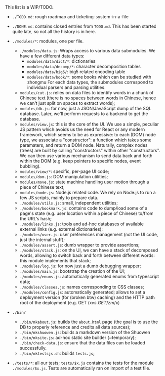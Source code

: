 This list is a WIP/TODO.

  - ``./TODO.md``: rough roadmap and ticketing-system-in-a-file
  - ``./DONE.md``: contains closed entries from ``TODO.md``. This has been
  started quite late, so not all the history is in here.

  - ``./modules/*``: modules, one per file.
    - ``./modules/data.js``: Wraps access to various data submodules. We have a few
      different data types:
        - ``modules/data/dict/*``: dictionaries
        - ``modules/data/decomp/*``: character decomposition tables
        - ``modules/data/big5/``: big5 related encoding table
        - ``modules/data/book/*``: some books which can be studied with zhongmu
      For each data types, the submodules correspond to individual parsers
      and parsing utilities.
    - ``modules/cut.js``: relies on data files to identify words in a chunk
    of Chinese text (there is no spaces between words in Chinese, hence we
    can't just split on spaces to extract words);
    - ``modules/db.js``: for now, just a JSON/JavaScript dump of the SQL
    database. Later, we'll perform requests to a backend to get the database.
    - ``modules/view.js``: this is the core of the UI. We use a simple, peculiar
    JS pattern which avoids us the need for React or any modern framework, which
    seems to be as expressive: to each (DOM) node type, we associate a "constructor":
    a function which takes some paramaters, and return a DOM node. Naturally,
    complex nodes (trees) are built by calling "constructors" within other
    "constructors".
    We can then use various mechanism to send data back and forth within
    the DOM (e.g. keep pointers to specific nodes, event bubbling).
    - ``modules/view/*``: specific, per-page UI code;
    - ``modules/dom.js``: DOM manipulation utilities;
    - ``modules/move.js``: state machine handling user motion through a piece
    of Chinese text;
    - ``modules/node.js``: Node.js related code. We rely on Node.js to run
    a few JS scripts, mainly to prepare data.
    - ``./modules/utils.js``: small, independent utilities;
    - ``./modules/bookmark.js``: contains code to dump/load some of a page's
    state (e.g. user location within a piece of Chinese) to/from the URL's hash;
    - ``./modules/links.js``: tools and ad-hoc databases of available
    external links (e.g. external dictionaries);
    - ``./modules/user.js``: user preferences management (not the UI code,
    just the internal stuff);
    - ``./modules/assert.js``: dumb wrapper to provide assertions;
    - ``./modules/stack.js``: on the UI, we can have a stack of decomposed
    words, allowing to switch back and forth between different words: this module
    implements that stack;
    - ``./modules/log.js``: for now just a dumb debugging wrapper;
    - ``./modules/main.js``: bootstrap the creation of the UI;
    - ``./modules/enums.js``: automatically generated enums from typescript data;
    - ``./modules/classes.js``: names corresponding to CSS classes;
    - ``./modules/config.js``: automatically generated; allows to set a deployment
    version (for (broken btw) caching) and the HTTP path root of the deployment
    (e.g. GET /$x vs. GET /zm/$x)

  - ``./bin/``
    - ``./bin/mkabout.js``: builds the ``about.html`` page (the goal is to use
      the DB to properly reference and credits all data sources);
    - ``./bin/mkshuowen.js``: builds a markdown version of the Shuowen
    - ``./bin/mksite.js``: ad-hoc static site builder (~temporary);
    - ``./bin/check-data.js``: ensure that the data files can be loaded successfully.
    - ``./bin/mktestsjs.sh``: builds ``tests.js``;
  - ``./tests/*``: all our tests; ``tests/$x.js`` contains the tests
  for the module ``./modules/$x.js``. Tests are automatically ran on import
  of a test file.
